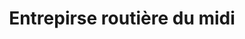 ---
title: "Entrepirse routière du midi"
url: /la-seyne-sur-mer/entrepirse-routiere-du-midi/
shop: commerce
---